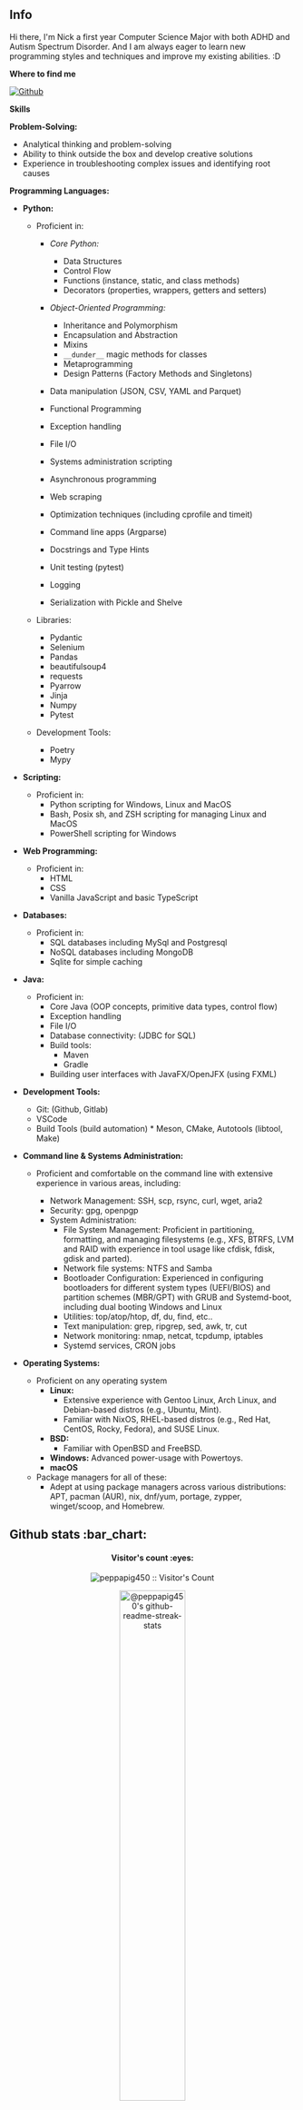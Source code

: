## Info 

Hi there, I'm Nick a first year Computer Science Major with both ADHD and Autism Spectrum Disorder.
And I am always eager to learn new programming styles and techniques and improve my existing abilities. :D


  <summary><b>Where to find me</b></summary>

[![Github](https://img.shields.io/badge/-Github-181717?style=for-the-badge&logo=Github&logoColor=white)](https://github.com/peppapig450)

<summary><b>Skills</b></summary>

**Problem-Solving:**

* Analytical thinking and problem-solving
* Ability to think outside the box and develop creative solutions
* Experience in troubleshooting complex issues and identifying root causes

**Programming Languages:**

* **Python:**
    * Proficient in:
        * *Core Python:* 
          * Data Structures
          * Control Flow
          * Functions (instance, static, and class methods)
          * Decorators (properties, wrappers, getters and setters)

        * *Object-Oriented Programming:*
          * Inheritance and Polymorphism
          * Encapsulation and Abstraction
          * Mixins
          * `__dunder__` magic methods for classes
          * Metaprogramming
          * Design Patterns (Factory Methods and Singletons)
      
        * Data manipulation (JSON, CSV, YAML and Parquet)
        * Functional Programming
        * Exception handling
        * File I/O
        * Systems administration scripting
        * Asynchronous programming
        * Web scraping
        * Optimization techniques (including cprofile and timeit)
        * Command line apps (Argparse)
        * Docstrings and Type Hints
        * Unit testing (pytest)
        * Logging
        * Serialization with Pickle and Shelve

    * Libraries:
        * Pydantic
        * Selenium
        * Pandas
        * beautifulsoup4
        * requests
        * Pyarrow
        * Jinja
        * Numpy
        * Pytest

    * Development Tools:
        * Poetry
        * Mypy

* **Scripting:**
    * Proficient in:
        * Python scripting for Windows, Linux and MacOS
        * Bash, Posix sh, and ZSH scripting for managing Linux and MacOS
        * PowerShell scripting for Windows

* **Web Programming:**
    * Proficient in:
        * HTML
        * CSS
        * Vanilla JavaScript and basic TypeScript

* **Databases:**
    * Proficient in:
        * SQL databases including MySql and Postgresql
        * NoSQL databases including MongoDB
        * Sqlite for simple caching

* **Java:**
    * Proficient in:
        * Core Java (OOP concepts, primitive data types, control flow)
        * Exception handling 
        * File I/O
        * Database connectivity: (JDBC for SQL)
        * Build tools:
          * Maven
          * Gradle
        * Building user interfaces with JavaFX/OpenJFX (using FXML)

* **Development Tools:**
  * Git: (Github, Gitlab)
  * VSCode
  * Build Tools (build automation)
        * Meson, CMake, Autotools (libtool, Make)

* **Command line & Systems Administration:**
  * Proficient and comfortable on the command line with extensive experience in various areas, including:

    * Network Management: SSH, scp, rsync, curl, wget, aria2
    * Security: gpg, openpgp
    * System Administration:
        * File System Management: Proficient in partitioning, formatting, and managing filesystems (e.g., XFS, BTRFS, LVM and RAID with experience in tool usage like cfdisk, fdisk, gdisk and parted).
        * Network file systems: NTFS and Samba
        * Bootloader Configuration: Experienced in configuring bootloaders for different system types (UEFI/BIOS) and partition schemes (MBR/GPT) with GRUB and Systemd-boot, including dual booting Windows and Linux
        * Utilities: top/atop/htop, df, du, find, etc..
        * Text manipulation: grep, ripgrep, sed, awk, tr, cut
        * Network monitoring: nmap, netcat, tcpdump, iptables
        * Systemd services, CRON jobs

* **Operating Systems:**
  * Proficient on any operating system
    * **Linux:**
        * Extensive experience with Gentoo Linux, Arch Linux, and Debian-based distros (e.g., Ubuntu, Mint).
        * Familiar with NixOS, RHEL-based distros (e.g., Red Hat, CentOS, Rocky, Fedora), and SUSE Linux.
    * **BSD:**
        * Familiar with OpenBSD and FreeBSD.
    * **Windows:** Advanced power-usage with Powertoys.
    * **macOS**
  * Package managers for all of these:
    * Adept at using package managers across various distributions: APT, pacman (AUR), nix, dnf/yum, portage, zypper, winget/scoop, and Homebrew.


<h2>Github stats :bar_chart:</h2>
<h4 align="center">Visitor's count :eyes:</h4>
<p align="center"><img src="https://profile-counter.glitch.me/{peppapig450}/count.svg" alt="peppapig450 :: Visitor's Count" /></p>


<!--
<a href="https://github.com/peppapig450?tab=repositories"><img src="https://github-readme-stats.vercel.app/api?username=peppapig450&theme=gotham&show_icons=true&count_private=true
&hide_border=true"  width="48%" alt="@peppapig450's github-readme-stats"/></a>
-->

<p align="center">
  <a href="https://github.com/peppapig450?tab=stars">
      <img src="https://github-readme-streak-stats.herokuapp.com?user=peppapig450&theme=merko&hide_border=true&date_format=M%20j%5B%2C%20Y%5D"  width="48%" alt="@peppapig450's github-readme-streak-stats"/>
  </a>
</p>

<!-- activity graph heroku-app start -->
<p align="center">
    <a href="https://wakatime.com/@peppapig450">
        <img src="https://github-readme-activity-graph.vercel.app/graph?username=peppapig450&theme=merko&hide_border=true&hide_title=false&area=true&custom_title=Total%20contribut
ion%20graph%20in%20all%20repo" width="95%" alt="peppapig450's activity graph">
    </a>
</p>
<!-- activity graph heroku-app end -->


<p align="center">
    <img src="https://github-readme-stats.vercel.app/api/top-langs/?username=peppapig450&langs_count=10&theme=merko&layout=compact" width="38%" height="216px" alt="peppapig450 :: Top Langs" />
    <a href="https://github.com/peppapig450?tab=achievements">
      <img src="https://github-profile-trophy.vercel.app/?username=peppapig450&theme=gitdimmed&no-frame=true&column=3&row=2"  width="38%" alt="@peppapig450's trophy stats"/>
    </a>
</p>
</details>

